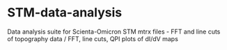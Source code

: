 # STM-data-analysis
Data analysis suite for Scienta-Omicron STM mtrx files - FFT and line cuts of topography data / FFT, line cuts, QPI plots of dI/dV maps

